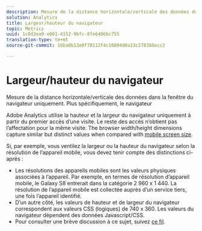 ```yaml
---
description: Mesure de la distance horizontale/verticale des données dans la fenêtre du navigateur uniquement. Plus spécifiquement, le navigateur
solution: Analytics
title: Largeur/hauteur du navigateur
topic: Metrics
uuid: 1c0d3ea9-e001-4152-9bfc-8fe6406bc755
translation-type: tm+mt
source-git-commit: 16ba0b12e0f70112f4c10804d0a13c278388ecc2

---
```



# Largeur/hauteur du navigateur

Mesure de la distance horizontale/verticale des données dans la fenêtre du navigateur uniquement. Plus spécifiquement, le navigateur

Adobe Analytics utilise la hauteur et la largeur du navigateur uniquement à partir du premier accès d’une visite. Le reste des accès n’obtient pas l’affectation pour la même visite.
The browser width/height dimensions capture similar but distinct values when compared with [mobile screen size](/help/components/c-variables/dimensionslist/reports-mobile.md#topic_D306EA4558194488AC47A45B9C570150).

Si, par exemple, vous ventilez la largeur ou la hauteur du navigateur selon la résolution de l’appareil mobile, vous devez tenir compte des distinctions ci-après :

* Les résolutions des appareils mobiles sont les valeurs physiques associées à l’appareil. Par exemple, en termes de résolution d’appareil mobile, le Galaxy S8 entrerait dans la catégorie 2 960 x 1 440. La résolution de l’appareil mobile est collectée auprès d’un service tiers, une fois l’appareil identifié.
* D’un autre côté, les valeurs de hauteur et de largeur du navigateur correspondent aux valeurs CSS (logiques) de 740 x 360. Les valeurs du navigateur dépendent des données Javascript/CSS.
* Pour consulter une brève discussion à ce sujet, suivez [ce fil](https://stackoverflow.com/questions/8785643/what-exactly-is-device-pixel-ratio).

